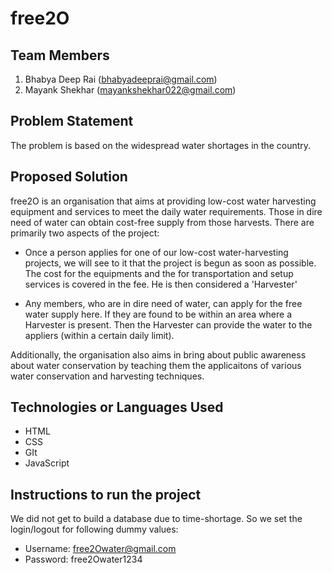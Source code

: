 # free2O


## Team Members

1. Bhabya Deep Rai (bhabyadeeprai@gmail.com)
2. Mayank Shekhar (mayankshekhar022@gmail.com)

## Problem Statement

The problem is based on the widespread water shortages in the country. 

## Proposed Solution

free2O is an organisation that aims at providing low-cost water harvesting equipment and services to meet the daily water requirements.
Those in dire need of water can obtain cost-free supply from those harvests.
There are primarily two aspects of the project:

* Once a person applies for one of our low-cost water-harvesting projects,
  we will see to it that the project is begun as soon as possible. The cost for the equipments
  and the for transportation and setup services is covered in the fee. He is then considered a 'Harvester'

* Any members, who are in dire need of water, can apply for the free water supply here. If they are found to be within an area where
	a Harvester is present. Then the Harvester can provide the water to the appliers 
	(within a certain daily limit).

Additionally, the organisation also aims in bring about public awareness about water conservation by teaching them 
the applicaitons of various water conservation and harvesting techniques.

## Technologies or  Languages Used

* HTML
* CSS
* GIt
* JavaScript

## Instructions to run the project
We did not get to build a database due to time-shortage. So we set the login/logout for following dummy values:
* Username: free2Owater@gmail.com
* Password: free2Owater1234


